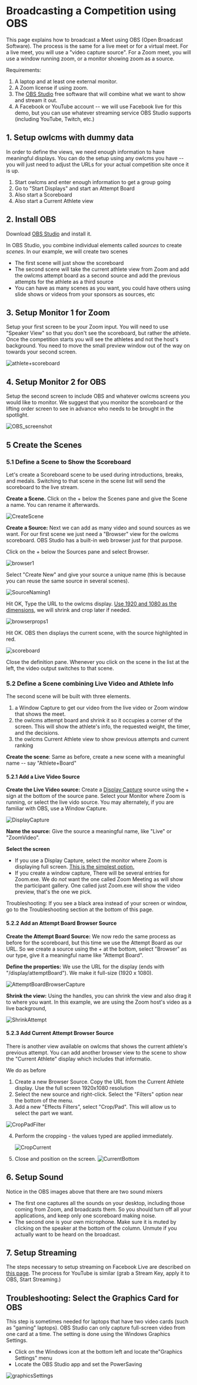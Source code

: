 # Broadcasting a Competition using OBS

This page explains how to broadcast a Meet using OBS (Open Broadcast Software).  The process is the same for a live meet or for a virtual meet.  For a live meet, you will use a "video capture source".  For a Zoom meet, you will use a window running zoom, or a monitor showing zoom as a source.

Requirements:

1. A laptop and at least one external monitor.
2. A Zoom license if using zoom.
3. The [OBS Studio](https://obsproject.com/) free software that will combine what we want to show and stream it out.
4. A Facebook or YouTube account -- we will use Facebook live for this demo, but you can use whatever streaming service OBS Studio supports (including YouTube, Twitch, etc.)

## 1. Setup owlcms with dummy data

In order to define the views, we need enough information to have meaningful displays. You can do the setup using any owlcms you have -- you will just need to adjust the URLs for your actual competition site once it is up.

1. Start owlcms and enter enough information to get a group going
2. Go to "Start Displays" and start an Attempt Board
3. Also start a Scoreboard
4. Also start a Current Athlete view

## 2. Install OBS

Download [OBS Studio](https://obsproject.com/) and install it.

In OBS Studio, you combine individual elements called *sources* to create *scenes*.  In our example, we will create two scenes

- The first scene will just show the scoreboard
- The second scene will take the current athlete view from Zoom and add the owlcms attempt board as a second source and add the previous attempts for the athlete as a third source
- You can have as many scenes as you want, you could have others using slide shows or videos from your sponsors as sources, etc

## 3. Setup Monitor 1 for Zoom

Setup your first screen to be your Zoom input.  You will need to use "Speaker View" so that you don't see the scoreboard, but rather the athlete.   Once the competition starts you will see the athletes and not the host's background. You need to move the small preview window out of the way on towards your second screen.  

![athlete+scoreboard](img/ZoomVideo/athlete+scoreboard.png)

## 4. Setup Monitor 2 for OBS

Setup the second screen to include OBS and whatever owlcms screens you would like to monitor.  We suggest that you monitor the scoreboard or the lifting order screen to see in advance who needs to be brought in the spotlight.

![OBS_screenshot](img/ZoomVideo/OBS_screenshot.png)



## 5 Create the Scenes

### 5.1 Define a Scene to Show the Scoreboard

Let's create a Scoreboard scene to be used during introductions, breaks, and medals. Switching to that scene in the scene list will send the scoreboard to the live stream.

**Create a Scene.** Click on the + below the Scenes pane and give the Scene a name.  You can rename it afterwards.

![CreateScene](img/OBS/CreateScene.png)

**Create a Source:** Next we can add as many video and sound sources as we want.  For our first scene we just need a "Browser" view for the owlcms scoreboard.  OBS Studio has a built-in web browser just for that purpose.

Click on the + below the Sources pane and select Browser.  

![browser1](img/OBS/browser1.png)

Select "Create New" and give your source a unique name (this is because you can reuse the same source in several scenes).

![SourceNaming1](img/OBS/SourceNaming1.png)

Hit OK, Type the URL to the owlcms display.  <u>Use 1920  and 1080 as the dimensions</u>, we will shrink and crop later if needed.

![browserprops1](img/OBS/browserprops1.png)

Hit OK. OBS then displays the current scene, with the source highlighted in red.

![scoreboard](img/OBS/scoreboard.png)

Close the definition pane.  Whenever you click on the scene in the list at the left, the video output switches to that scene.

### 5.2 Define a Scene combining Live Video and Athlete Info

The second scene will be built with three elements. 

1. a Window Capture to get our video from the live video or Zoom window that shows the meet.
2. the owlcms attempt board and shrink it so it occupies a corner of the screen.  This will show the athlete's info, the requested weight, the timer, and the decisions.
3. the owlcms Current Athlete view to show previous attempts and current ranking

**Create the scene**: Same as before, create a new scene with a meaningful name -- say "Athlete+Board"

#### 5.2.1 Add a Live Video Source

**Create the Live Video source:** Create a <u>Display Capture</u> source using the + sign at the bottom of the source pane.  Select your Monitor where Zoom is running, or select the live vido source.  You may alternately, if you are familiar with OBS, use a Window Capture.

![DisplayCapture](img/ZoomVideo/DisplayCapture.png)

**Name the source:** Give the source a meaningful name, like "Live" or "ZoomVideo".

**Select the screen** 

- If you use a Display Capture, select the monitor where Zoom is displaying full screen.  <u>This is the simplest option.</u>
- If you create a window capture, There will be several entries for Zoom.exe.  We do *not* want the one called Zoom Meeting as will show the participant gallery.  One called just Zoom.exe will show the video preview, that's the one we pick.  

Troubleshooting: If you see a black area instead of your screen or window, go to the Troubleshooting section at the bottom of this page.

#### 5.2.2 Add an Attempt Board Browser Source

**Create the Attempt Board Source:** We now redo the same process as before for the scoreboard, but this time we use the Attempt Board as our URL.  So we create a source using the + at the bottom, select "Browser" as our type, give it a meaningful name like "Attempt Board".

**Define the properties:** We use the URL for the display (ends with "/display/attemptBoard"). We make it full-size (1920 x 1080).

![AttemptBoardBrowserCapture](img/OBS/AttemptBoardBrowserCapture.png)

**Shrink the view:**  Using the handles, you can shrink the view and also drag it to where you want.  In this example, we are using the Zoom host's video as a live background,

![ShrinkAttempt](img/OBS/ShrinkAttempt.png)

#### 5.2.3 Add Current Attempt Browser Source

There is another view  available on owlcms that shows the current athlete's previous attempt.  You can add another browser view to the scene to show the "Current Athlete" display which includes that informatio.

We do as before

1. Create a new Browser Source.   Copy the URL from the Current Athlete display.  Use the full screen 1920x1080 resolution
2. Select the new source and right-click.  Select the "Filters" option near the bottom of the menu.
3. Add a new "Effects Filters", select "Crop/Pad".  This will allow us to select the part we want.

![CropPadFilter](img/OBS/CropPadFilter.png)

4. Perform the cropping - the values typed are applied immediately.

   ![CropCurrent](img/OBS/CropCurrent.png)

5. Close and position on the screen.
   ![CurrentBottom](img/OBS/CurrentBottom.png)

## 6. Setup Sound

Notice in the OBS images above that there are two sound mixers

- The first one captures all the sounds on your desktop, including those coming from Zoom, and broadcasts them.  So you should turn off all your applications, and keep only one scoreboard making noise.
- The second one is your own microphone.  Make sure it is muted by clicking on the speaker at the bottom of the column.  Unmute if you actually want to be heard on the broadcast.

## 7. Setup Streaming

The steps necessary to setup streaming on Facebook Live are described on [this page](Streaming).  The process for YouTube is similar (grab a Stream Key, apply it to OBS, Start Streaming.)

## Troubleshooting: Select the Graphics Card for OBS

This step is sometimes needed for laptops that have two video cards (such as "gaming" laptops).  OBS Studio can only capture full-screen video from one card at a time.  The setting is done using the Windows Graphics Settings. 

- Click on the Windows icon at the bottom left and locate the"Graphics Settings" menu
- Locate the OBS Studio app and set the PowerSaving

![graphicsSettings](img/OBS/graphicsSettings.png)

